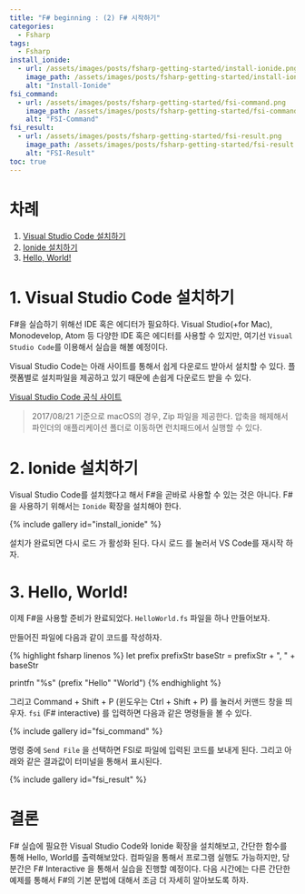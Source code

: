 ```yaml
---
title: "F# beginning : (2) F# 시작하기"
categories:
  - Fsharp
tags:
  - Fsharp
install_ionide:
  - url: /assets/images/posts/fsharp-getting-started/install-ionide.png
    image_path: /assets/images/posts/fsharp-getting-started/install-ionide.png
    alt: "Install-Ionide"
fsi_command:
  - url: /assets/images/posts/fsharp-getting-started/fsi-command.png
    image_path: /assets/images/posts/fsharp-getting-started/fsi-command.png
    alt: "FSI-Command"
fsi_result:
  - url: /assets/images/posts/fsharp-getting-started/fsi-result.png
    image_path: /assets/images/posts/fsharp-getting-started/fsi-result.png
    alt: "FSI-Result"
toc: true
---
```


# 차례
1. [Visual Studio Code 설치하기](./#1-visual-studio-code-설치하기)
2. [Ionide 설치하기](./#2-ionide-설치하기)
3. [Hello, World!](./#3-hello-world)

# 1. Visual Studio Code 설치하기
F#을 실습하기 위해선 IDE 혹은 에디터가 필요하다. Visual Studio(+for Mac), Monodevelop, Atom 등 다양한 IDE 혹은 에디터를 사용할 수 있지만, 여기선 `Visual Studio Code`를 이용해서 실습을 해볼 예정이다.

Visual Studio Code는 아래 사이트를 통해서 쉽게 다운로드 받아서 설치할 수 있다. 플랫폼별로 설치파일을 제공하고 있기 때문에 손쉽게 다운로드 받을 수 있다.

[Visual Studio Code 공식 사이트](https://code.visualstudio.com/)

> 2017/08/21 기준으로 macOS의 경우, Zip 파일을 제공한다. 압축을 해제해서 파인더의 애플리케이션 폴더로 이동하면 런치패드에서 실행할 수 있다.

# 2. Ionide 설치하기
Visual Studio Code를 설치했다고 해서 F#을 곧바로 사용할 수 있는 것은 아니다. F#을 사용하기 위해서는 `Ionide` 확장을 설치해야 한다.

{% include gallery id="install_ionide" %}

설치가 완료되면 다시 로드 가 활성화 된다. 다시 로드 를 눌러서 VS Code를 재시작 하자.

# 3. Hello, World!
이제 F#을 사용할 준비가 완료되었다. `HelloWorld.fs` 파일을 하나 만들어보자.

만들어진 파일에 다음과 같이 코드를 작성하자.

{% highlight fsharp linenos %}
let prefix prefixStr baseStr =
    prefixStr + ", " + baseStr

printfn "%s" (prefix "Hello" "World")
{% endhighlight %}

그리고 Command + Shift + P (윈도우는 Ctrl + Shift + P) 를 눌러서 커맨드 창을 띄우자. `fsi` (F# interactive) 를 입력하면 다음과 같은 명령들을 볼 수 있다.

{% include gallery id="fsi_command" %}

명령 중에 `Send File` 을 선택하면 FSI로 파일에 입력된 코드를 보내게 된다. 그리고 아래와 같은 결과값이 터미널을 통해서 표시된다.

{% include gallery id="fsi_result" %}

# 결론
F# 실습에 필요한 Visual Studio Code와 Ionide 확장을 설치해보고, 간단한 함수를 통해 Hello, World를 출력해보았다. 컴파일을 통해서 프로그램 실행도 가능하지만, 당분간은 F# Interactive 을 통해서 실습을 진행할 예정이다. 다음 시간에는 다른 간단한 예제를 통해서 F#의 기본 문법에 대해서 조금 더 자세히 알아보도록 하자.